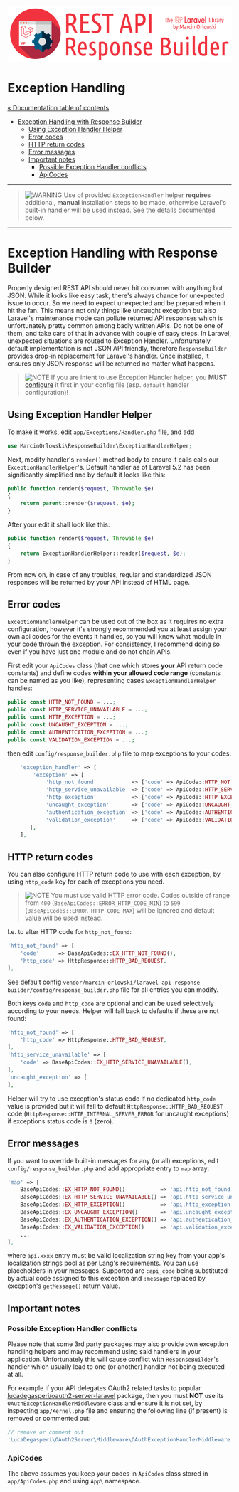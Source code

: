 ![REST API Response Builder for Laravel](../artwork/laravel-api-response-builder-logo.png)

# Exception Handling #

[« Documentation table of contents](README.md)

* [Exception Handling with Response Builder](#exception-handling-with-response-builder)
  * [Using Exception Handler Helper](#using-exception-handler-helper)
  * [Error codes](#error-codes)
  * [HTTP return codes](#http-return-codes)
  * [Error messages](#error-messages)
  * [Important notes](#important-notes)
    * [Possible Exception Handler conflicts](#possible-exception-handler-conflicts)
    * [ApiCodes](#apicodes)

---

 > ![WARNING](img/warning.png) Use of provided `ExceptionHandler` helper **requires** additional, **manual**
 > installation steps to be made, otherwise Laravel's built-in handler will be used instead. See the details
 > documented below.

---

# Exception Handling with Response Builder #

 Properly designed REST API should never hit consumer with anything but JSON. While it looks like easy task,
 there's always chance for unexpected issue to occur. So we need to expect unexpected and be prepared when it
 hit the fan. This means not only things like uncaught exception but also Laravel's maintenance mode can pollute
 returned API responses which is unfortunately pretty common among badly written APIs. Do not be one of them,
 and take care of that in advance with couple of easy steps. In Laravel, unexpected situations are routed to
 Exception Handler. Unfortunately default implementation is not JSON API friendly, therefore `ResponseBuilder`
 provides drop-in replacement for Laravel's handler. Once installed, it ensures only JSON response will be
 returned no matter what happens.

> ![NOTE](img/notes.png) If you are intent to use Exception Handler helper, you **MUST** [configure](config.md) it first in
> your config file (esp. `default` handler configuration)!

## Using Exception Handler Helper ##

 To make it works, edit `app/Exceptions/Handler.php` file, and add

```php
use MarcinOrlowski\ResponseBuilder\ExceptionHandlerHelper;
```

 Next, modify handler's `render()` method body to ensure it calls calls our `ExceptionHandlerHelper`'s.
 Default handler as of Laravel 5.2 has been significantly simplified and by default it looks like this:

```php
public function render($request, Throwable $e)
{
    return parent::render($request, $e);
}
```

 After your edit it shall look like this:

```php
public function render($request, Throwable $e)
{
    return ExceptionHandlerHelper::render($request, $e);
}
```

 From now on, in case of any troubles, regular and standardized JSON responses will be
 returned by your API instead of HTML page.


## Error codes ##

 `ExceptionHandlerHelper` can be used out of the box as it requires no extra configuration,
 however it's strongly recommended you at least assign your own api codes for the events it handles,
 so you will know what module in your code thrown the exception. For consistency, I recommend
 doing so even if you have just one module and do not chain APIs.

 First edit your `ApiCodes` class (that one which stores **your** API return code constants) and define
 codes **within your allowed code range** (constants can be named as you like), representing
 cases `ExceptionHandlerHelper` handles:

```php
public const HTTP_NOT_FOUND = ...;
public const HTTP_SERVICE_UNAVAILABLE = ...;
public const HTTP_EXCEPTION = ...;
public const UNCAUGHT_EXCEPTION = ...;
public const AUTHENTICATION_EXCEPTION = ...;
public const VALIDATION_EXCEPTION = ...;
```

 then edit `config/response_builder.php` file to map exceptions to your codes:

```php
    'exception_handler' => [
        'exception' => [
            'http_not_found'           => ['code' => ApiCode::HTTP_NOT_FOUND],
            'http_service_unavailable' => ['code' => ApiCode::HTTP_SERVICE_UNAVAILABLE],
            'http_exception'           => ['code' => ApiCode::HTTP_EXCEPTION],
            'uncaught_exception'       => ['code' => ApiCode::UNCAUGHT_EXCEPTION],
            'authentication_exception' => ['code' => ApiCode::AUTHENTICATION_EXCEPTION],
            'validation_exception'     => ['code' => ApiCode::VALIDATION_EXCEPTION],
       ],
    ],
```

## HTTP return codes ##

 You can also configure HTTP return code to use with each exception, by using `http_code` key
 for each of exceptions you need.

 > ![NOTE](img/notes.png) You must use valid HTTP error code. Codes outside of range from `400`
 > (`BaseApiCodes::ERROR_HTTP_CODE_MIN`) to `599` (`BaseApiCodes::ERROR_HTTP_CODE_MAX`) will be ignored
 > and default value will be used instead.

I.e. to alter HTTP code for `http_not_found`:

```php
'http_not_found' => [
    'code'      => BaseApiCodes::EX_HTTP_NOT_FOUND(),
    'http_code' => HttpResponse::HTTP_BAD_REQUEST,
],
```

 See default config `vendor/marcin-orlowski/laravel-api-response-builder/config/response_builder.php`
 file for all entries you can modify.

 Both keys `code` and `http_code` are optional and can be used selectively according to your needs.
 Helper will fall back to defaults if these are not found:

```php
'http_not_found' => [
    'http_code' => HttpResponse::HTTP_BAD_REQUEST,
],
'http_service_unavailable' => [
    'code' => BaseApiCodes::EX_HTTP_SERVICE_UNAVAILABLE(),
],
'uncaught_exception' => [
],
````

 Helper will try to use exception's status code if no dedicated `http_code` value is provided but it will fall
 to default `HttpResponse::HTTP_BAD_REQUEST` code (`HttpResponse::HTTP_INTERNAL_SERVER_ERROR` for uncaught
 exceptions) if exceptions status code is `0` (zero).

## Error messages ##

 If you want to override built-in messages for any (or all) exceptions, edit `config/response_builder.php`
 and add appropriate entry to `map` array:

```php
'map' => [
    BaseApiCodes::EX_HTTP_NOT_FOUND()           => 'api.http_not_found',
    BaseApiCodes::EX_HTTP_SERVICE_UNAVAILABLE() => 'api.http_service_unavailable',
    BaseApiCodes::EX_HTTP_EXCEPTION()           => 'api.http_exception',
    BaseApiCodes::EX_UNCAUGHT_EXCEPTION()       => 'api.uncaught_exception',
    BaseApiCodes::EX_AUTHENTICATION_EXCEPTION() => 'api.authentication_exception',
    BaseApiCodes::EX_VALIDATION_EXCEPTION()     => 'api.validation_exception',
    ...
],
```

 where `api.xxxx` entry must be valid localization string key from your app's localization strings
 pool as per Lang's requirements. You can use placeholders in your messages. Supported are
 `:api_code` being substituted by actual code assigned to this exception and `:message`
 replaced by exception's `getMessage()` return value.

## Important notes ##

### Possible Exception Handler conflicts ###

 Please note that some 3rd party packages may also provide own exception handling helpers and may
 recommend using said handlers in your application. Unfortunately this will cause conflict with
 `ResponseBuilder`'s handler which usually lead to one (or another) handler not being executed
 at all.

 For example if your API delegates OAuth2 related tasks to popular
 [lucadegasperi/oauth2-server-laravel](https://packagist.org/packages/lucadegasperi/oauth2-server-laravel) package, then you
 must **NOT** use its `OAuthExceptionHandlerMiddleware` class and ensure it is not set, by inspecting `app/Kernel.php` file
 and ensuring the following line (if present) is removed or commented out:

```php
// remove or comment out
'LucaDegasperi\OAuth2Server\Middleware\OAuthExceptionHandlerMiddleware',
```

### ApiCodes ###

 The above assumes you keep your codes in `ApiCodes` class stored in `app/ApiCodes.php` and using `App\` namespace.
